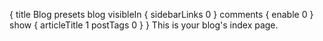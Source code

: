 {
    title Blog
    presets blog
    visibleIn {
        sidebarLinks 0
    }
    comments {
        enable 0
    }
    show {
        articleTitle 1
        postTags 0
    }
}
This is your blog's index page.
